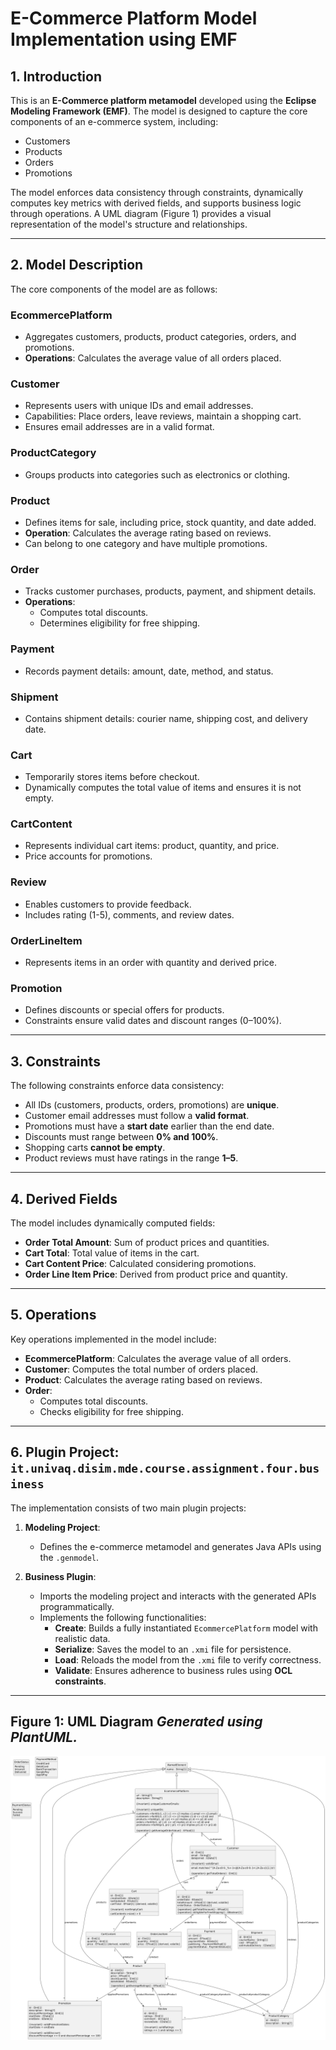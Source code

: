 # E-Commerce Platform Model Implementation using EMF

## 1. Introduction

This is an **E-Commerce platform metamodel** developed using the **Eclipse Modeling Framework (EMF)**. The model is designed to capture the core components of an e-commerce system, including:

- Customers
- Products
- Orders
- Promotions

The model enforces data consistency through constraints, dynamically computes key metrics with derived fields, and supports business logic through operations. A UML diagram (Figure 1) provides a visual representation of the model's structure and relationships.

---

## 2. Model Description

The core components of the model are as follows:

### **EcommercePlatform**

- Aggregates customers, products, product categories, orders, and promotions.
- **Operations**: Calculates the average value of all orders placed.

### **Customer**

- Represents users with unique IDs and email addresses.
- Capabilities: Place orders, leave reviews, maintain a shopping cart.
- Ensures email addresses are in a valid format.

### **ProductCategory**

- Groups products into categories such as electronics or clothing.

### **Product**

- Defines items for sale, including price, stock quantity, and date added.
- **Operation**: Calculates the average rating based on reviews.
- Can belong to one category and have multiple promotions.

### **Order**

- Tracks customer purchases, products, payment, and shipment details.
- **Operations**:
  - Computes total discounts.
  - Determines eligibility for free shipping.

### **Payment**

- Records payment details: amount, date, method, and status.

### **Shipment**

- Contains shipment details: courier name, shipping cost, and delivery date.

### **Cart**

- Temporarily stores items before checkout.
- Dynamically computes the total value of items and ensures it is not empty.

### **CartContent**

- Represents individual cart items: product, quantity, and price.
- Price accounts for promotions.

### **Review**

- Enables customers to provide feedback.
- Includes rating (1-5), comments, and review dates.

### **OrderLineItem**

- Represents items in an order with quantity and derived price.

### **Promotion**

- Defines discounts or special offers for products.
- Constraints ensure valid dates and discount ranges (0–100%).

---

## 3. Constraints

The following constraints enforce data consistency:

- All IDs (customers, products, orders, promotions) are **unique**.
- Customer email addresses must follow a **valid format**.
- Promotions must have a **start date** earlier than the end date.
- Discounts must range between **0% and 100%**.
- Shopping carts **cannot be empty**.
- Product reviews must have ratings in the range **1–5**.

---

## 4. Derived Fields

The model includes dynamically computed fields:

- **Order Total Amount**: Sum of product prices and quantities.
- **Cart Total**: Total value of items in the cart.
- **Cart Content Price**: Calculated considering promotions.
- **Order Line Item Price**: Derived from product price and quantity.

---

## 5. Operations

Key operations implemented in the model include:

- **EcommercePlatform**: Calculates the average value of all orders.
- **Customer**: Computes the total number of orders placed.
- **Product**: Calculates the average rating based on reviews.
- **Order**:
  - Computes total discounts.
  - Checks eligibility for free shipping.

---

## 6. Plugin Project: `it.univaq.disim.mde.course.assignment.four.business`

The implementation consists of two main plugin projects:

1. **Modeling Project**:

   - Defines the e-commerce metamodel and generates Java APIs using the `.genmodel`.

2. **Business Plugin**:
   - Imports the modeling project and interacts with the generated APIs programmatically.
   - Implements the following functionalities:
     - **Create**: Builds a fully instantiated `EcommercePlatform` model with realistic data.
     - **Serialize**: Saves the model to an `.xmi` file for persistence.
     - **Load**: Reloads the model from the `.xmi` file to verify correctness.
     - **Validate**: Ensures adherence to business rules using **OCL constraints**.

---

## Figure 1: UML Diagram _Generated using PlantUML._

![E-Commerce Metamodel UML](Assignment_4_diagram_4.png)

